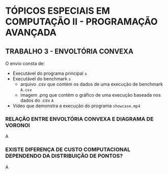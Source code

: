 # TÓPICOS ESPECIAIS EM COMPUTAÇÃO II - PROGRAMAÇÃO AVANÇADA

## TRABALHO 3 - ENVOLTÓRIA CONVEXA

O envio consta de:

-   Executável do programa principal `s`
-   Executável do benchmark `s`
    -   arquivo .csv que contém os dados de uma execução de benchmark `A.csv`
    -   imagem .png que contém o gráfico de uma execução baseada nos dados do .csv `A`
-   Vídeo que demonstra a execução do programa `showcase.mp4`

### RELAÇÃO ENTRE ENVOLTÓRIA CONVEXA E DIAGRAMA DE VORONOI

A

### EXISTE DIFERENÇA DE CUSTO COMPUTACIONAL DEPENDENDO DA DISTRIBUIÇÃO DE PONTOS?

A
